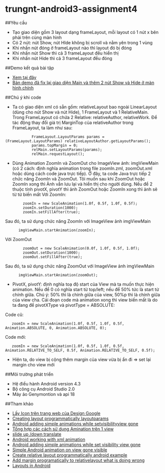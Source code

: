 ﻿# trungnt-android3-assignment4
##Yêu cầu
+ Tạo giao diện gồm 3 layout dạng frameLayout, mỗi layout có 1 nút x bên phải trên cùng màn hình
+ Có 2 nút: nút Show, nút HIde không bị scroll và nằm yên trong 1 vùng 
+ Khi nhấn nút đóng ở frameLayout nào thì layout đó bị đóng
+ Khi nhấn nút Show thì cả 3 frameLayout đều hiển thị
+ Khi nhấn nút Hide thì cả 3 frameLayout đều đóng

##Demo kết quả bài tập
+ [Xem tại đây](https://youtu.be/5Y-sdpwl3Bo)
+ [Bản demo đã fix lại giao diện Main và thêm 2 nút Show và Hide ở màn hình chính](https://youtu.be/8qQ1pI3r0_0)

##Chú ý khi code
+ Ta có giao diện xml có sẵn gồm: relativeLayout bao ngoài LinearLayout (dùng cho nút Show và nút Hide), 1 FrameLayout và 1 RelativeMain. Trong FrameLayout có chứa 2 Relative: relativeAuthor, relativeWork. Để tác động thay đổi giá trị MarginTop của relativeAuthor trong FrameLayout, ta làm như sau:
```
            FrameLayout.LayoutParams params = (FrameLayout.LayoutParams) relativeLayoutAuthor.getLayoutParams();
            params.topMargin = 0;
            relMain.setLayoutParams(params);
            relMain.requestLayout();
```

+ Dùng Animation ZoomIn và ZoomOut cho ImageView ảnh: imgViewMain (có 2 cách: định nghĩa animation trong file zoomIn.zml, zoomOut.xml hoặc dùng cách code java trực tiếp). Ở đây, ta code Java trực tiếp 2 chức năng ZoomIn và ZoomOut. Tôi muốn sau khi ZoomOut hoặc ZoomIn xong thì Ảnh vẫn lưu lại và hiển thị cho người dùng. Nếu để 2 thuộc tính pivotX, pivotY thì ảnh ZoomOut hoặc ZoomIn xong thì ảnh sẽ từ từ biến mất
Với ZoomIn:
```
        zoomIn = new ScaleAnimation(1.0f, 0.5f, 1.0f, 0.5f);
        zoomIn.setDuration(1000);
        zoomIn.setFillAfter(true);
```
Sau đó, ta sử dụng chức năng ZoomIn với ImageView ảnh imgViewMain
```
      imgViewMain.startAnimation(zoomIn);
```

Với ZoomOut
```
        zoomOut = new ScaleAnimation(0.0f, 1.0f, 0.5f, 1.0f);
        zoomOut.setDuration(1000);
        zoomOut.setFillAfter(true);
```
Sau đó, ta sử dụng chức năng ZoomOut với ImageView ảnh imgViewMain
```
      imgViewMain.startAnimation(zoomOut);
```

+ PivotX, pivotY: định nghĩa toạ độ start của View mà ta muốn thực hiện animation. Nếu để 0 có nghĩa start từ top/left; nếu để 50% tức là start từ chính giữa. Chú ý: 50% thì là chính giữa của view, 50%p thì là chính giữa của view cha.
Cái đoạn code mà animation xong thì view biến mất là do ta đang để pivotXType và pivotType = ABSOLUTE:

Code cũ: 
```
   zoomIn = new ScaleAnimation(1.0f, 0.5f, 1.0f, 0.5f, Animation.ABSOLUTE, 0, Animation.ABSOLUTE, 0);
```

Code mới:
```
   zoomIn = new ScaleAnimation(1.0f, 0.5f, 1.0f, 0.5f, Animation.RELATIVE_TO_SELF, 0.5f, Animation.RELATIVE_TO_SELF, 0.5f);

```

+ Hiện ta, do view bị cộng thêm margin của view vừa bị ẩn đi => set lại margin cho view mới 

##Môi trường phát triển
+ Hệ điều hành Android version 4.3
+ Bộ công cụ Android Studio 2.0
+ Máy ảo Genymontion và api 18

##Tham khảo
+ [Lấy Icon trên trang web của Design Google](https://design.google.com/icons/#ic_highlight_off)
+ [Creating layout programmatically layoutparams](http://startandroid.ru/en/lessons/complete-list/220-lesson-16-creating-layout-programmatically-layoutparams.html)
+ [Android adding simple animations while setvisibilityview gone](http://stackoverflow.com/questions/22454839/android-adding-simple-animations-while-setvisibilityview-gone)
+ [Tổng hợp các cách sử dụng Amination trên 1 view ](http://android.vn/threads/tong-hop-cac-cach-su-dung-animation-tren-mot-view.25929/)
+ [slide up /down translate](http://iserveandroid.blogspot.com/2010/12/slide-up-down-translate.html)
+ [Android working with xml animation](http://www.androidhive.info/2013/06/android-working-with-xml-animations/)
+ [Android adding simple animations while set visibility view gone](https://www.codementor.io/tips/7812274333/android-adding-simple-animations-while-setvisibility-view-gone)
+ [Simple Android animation on view gone visible](https://colinyeoh.wordpress.com/2012/10/07/simple-android-animation-on-view-gonevisible/)
+ [Create relative layout programmatically android example](http://www.android-examples.com/create-relativelayout-programmatically-android-example/)
+ [Add margin programatically to relativelayout what is doing wrong](http://stackoverflow.com/questions/18844418/add-margin-programatically-to-relativelayout-what-im-doing-wrong)
+ [Layouts in Android](https://duythanhcse.wordpress.com/2013/04/01/bai-tap-7-lam-quen-voi-cac-layout-trong-android/)
